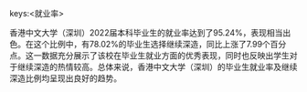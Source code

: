 keys:<就业率>


香港中文大学（深圳）2022届本科毕业生的就业率达到了95.24%，表现相当出色。在这个比例中，有78.02%的毕业生选择继续深造，同比上涨了7.99个百分点。这一数据充分展示了该校在毕业生就业方面的优秀表现，同时也反映出学生对于继续深造的热情较高。总体来说，香港中文大学（深圳）的毕业生就业率及继续深造比例均呈现出良好的趋势。
